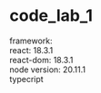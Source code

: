 # code_lab_1

framework: 
<br>
react: 18.3.1
<br>
react-dom: 18.3.1
<br>
node version: 20.11.1
<br>
typecript
 
